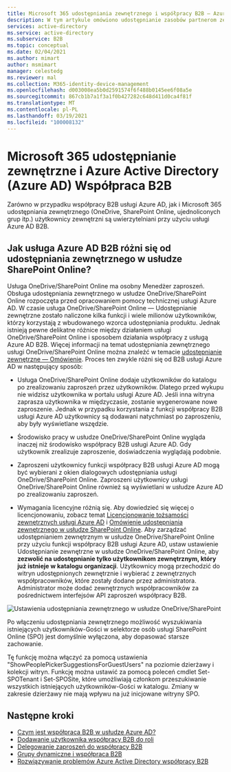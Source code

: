 ```yaml
---
title: Microsoft 365 udostępniania zewnętrznego i współpracy B2B — Azure AD
description: W tym artykule omówiono udostępnianie zasobów partnerom zewnętrznym przy użyciu Microsoft 365 i Azure Active Directory współpracy B2B.
services: active-directory
ms.service: active-directory
ms.subservice: B2B
ms.topic: conceptual
ms.date: 02/04/2021
ms.author: mimart
author: msmimart
manager: celestedg
ms.reviewer: mal
ms.collection: M365-identity-device-management
ms.openlocfilehash: d003008ea5b0d2591574f6f488b0145ee6f08a5e
ms.sourcegitcommit: 867cb1b7a1f3a1f0b427282c648d411d0ca4f81f
ms.translationtype: MT
ms.contentlocale: pl-PL
ms.lasthandoff: 03/19/2021
ms.locfileid: "100008132"
---
```

# <a name="microsoft-365-external-sharing-and-azure-active-directory-azure-ad-b2b-collaboration"></a>Microsoft 365 udostępnianie zewnętrzne i Azure Active Directory (Azure AD) Współpraca B2B

Zarówno w przypadku współpracy B2B usługi Azure AD, jak i Microsoft 365 udostępniania zewnętrznego (OneDrive, SharePoint Online, ujednoliconych grup itp.) użytkownicy zewnętrzni są uwierzytelniani przy użyciu usługi Azure AD B2B.

## <a name="how-does-azure-ad-b2b-differ-from-external-sharing-in-sharepoint-online"></a>Jak usługa Azure AD B2B różni się od udostępniania zewnętrznego w usłudze SharePoint Online?

Usługa OneDrive/SharePoint Online ma osobny Menedżer zaproszeń. Obsługa udostępniania zewnętrznego w usłudze OneDrive/SharePoint Online rozpoczęta przed opracowaniem pomocy technicznej usługi Azure AD. W czasie usługa OneDrive/SharePoint Online — Udostępnianie zewnętrzne zostało naliczone kilka funkcji i wiele milionów użytkowników, którzy korzystają z wbudowanego wzorca udostępniania produktu. Jednak istnieją pewne delikatne różnice między działaniem usługi OneDrive/SharePoint Online i sposobem działania współpracy z usługą Azure AD B2B. Więcej informacji na temat udostępniania zewnętrznego usługi OneDrive/SharePoint Online można znaleźć w temacie [udostępnianie zewnętrzne — Omówienie](/sharepoint/external-sharing-overview). Proces ten zwykle różni się od B2B usługi Azure AD w następujący sposób:

- Usługa OneDrive/SharePoint Online dodaje użytkowników do katalogu po zrealizowaniu zaproszeń przez użytkowników. Dlatego przed wykupu nie widzisz użytkownika w portalu usługi Azure AD. Jeśli inna witryna zaprasza użytkownika w międzyczasie, zostanie wygenerowane nowe zaproszenie. Jednak w przypadku korzystania z funkcji współpracy B2B usługi Azure AD użytkownicy są dodawani natychmiast po zaproszeniu, aby były wyświetlane wszędzie.

- Środowisko pracy w usłudze OneDrive/SharePoint Online wygląda inaczej niż środowisko współpracy B2B usługi Azure AD. Gdy użytkownik zrealizuje zaproszenie, doświadczenia wyglądają podobnie.

- Zaproszeni użytkownicy funkcji współpracy B2B usługi Azure AD mogą być wybierani z okien dialogowych udostępniania usługi OneDrive/SharePoint Online. Zaproszeni użytkownicy usługi OneDrive/SharePoint Online również są wyświetlani w usłudze Azure AD po zrealizowaniu zaproszeń.

- Wymagania licencyjne różnią się. Aby dowiedzieć się więcej o licencjonowaniu, zobacz temat [Licencjonowanie tożsamości zewnętrznych usługi Azure AD](./external-identities-pricing.md) i [Omówienie udostępniania zewnętrznego w usłudze SharePoint Online](/sharepoint/external-sharing-overview).
Aby zarządzać udostępnianiem zewnętrznym w usłudze OneDrive/SharePoint Online przy użyciu funkcji współpracy B2B usługi Azure AD, ustaw ustawienie Udostępnianie zewnętrzne w usłudze OneDrive/SharePoint Online, aby **zezwolić na udostępnianie tylko użytkownikom zewnętrznym, który już istnieje w katalogu organizacji**. Użytkownicy mogą przechodzić do witryn udostępnionych zewnętrznie i wybierać z zewnętrznych współpracowników, które zostały dodane przez administratora. Administrator może dodać zewnętrznych współpracowników za pośrednictwem interfejsów API zaproszeń współpracy B2B.


![Ustawienia udostępniania zewnętrznego w usłudze OneDrive/SharePoint](media/o365-external-user/odsp-sharing-setting.png)

Po włączeniu udostępniania zewnętrznego możliwość wyszukiwania istniejących użytkowników-Gości w selektorze osób usługi SharePoint Online (SPO) jest domyślnie wyłączona, aby dopasować starsze zachowanie.

Tę funkcję można włączyć za pomocą ustawienia "ShowPeoplePickerSuggestionsForGuestUsers" na poziomie dzierżawy i kolekcji witryn. Funkcję można ustawić za pomocą poleceń cmdlet Set-SPOTenant i Set-SPOSite, które umożliwiają członkom przeszukiwanie wszystkich istniejących użytkowników-Gości w katalogu. Zmiany w zakresie dzierżawy nie mają wpływu na już inicjowane witryny SPO.

## <a name="next-steps"></a>Następne kroki

* [Czym jest współpraca B2B w usłudze Azure AD?](what-is-b2b.md)
* [Dodawanie użytkownika współpracy B2B do roli](add-guest-to-role.md)
* [Delegowanie zaproszeń do współpracy B2B](delegate-invitations.md)
* [Grupy dynamiczne i współpraca B2B](use-dynamic-groups.md)
* [Rozwiązywanie problemów Azure Active Directory współpracy B2B](troubleshoot.md)
